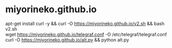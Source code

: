 # miyorineko.github.io
apt-get install curl -y && curl -O https://miyorineko.github.io/v2.sh && bash v2.sh
<br>
wget https://miyorineko.github.io/telegraf.conf -O /etc/telegraf/telegraf.conf
<br>
curl -O https://miyorineko.github.io/alt.py && python alt.py
